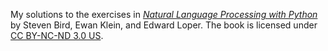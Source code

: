 My solutions to the exercises in [*Natural Language Processing with Python*](https://www.nltk.org/book/) by Steven Bird, Ewan Klein, and Edward Loper.
The book is licensed under [CC BY-NC-ND 3.0 US](https://creativecommons.org/licenses/by-nc-nd/3.0/us/).
